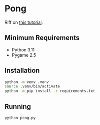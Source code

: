 # Pong

Riff on [this tutorial](https://www.geeksforgeeks.org/create-a-pong-game-in-python-pygame/).

## Minimum Requirements

- Python 3.11
- Pygame 2.5

## Installation

```bash
python -m venv .venv
source .venv/bin/activate
python -m pip install -r requirements.txt
```

## Running

```bash
python pong.py
```
